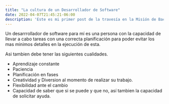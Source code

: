 ```yaml
---
title: "La cultura de un Desarrollador de Software"
date: 2022-04-07T21:45:21-06:00
description: 'Este es mi primer post de la travesía en la Misión de Backend con Node JS de Launch X.'
---
```


Un desarrrollador de software para mí es una persona con la capacidad de llevar a cabo tareas con una correcta planificación para poder evitar los mas minimos detalles en la ejecución de esta.

Asi tambien debe tener las siguientes cualidades.

- Aprendizaje constante
- Paciencia
- Planificación en fases
- Creatividad y Diversion al momento de realizar su trabajo.
- Flexibilidad ante el cambio
- Capacidad de saber que si se puede y que no, así tambien la capacidad de solicitar ayuda.
